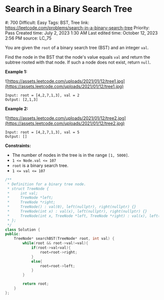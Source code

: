 # Search in a Binary Search Tree

#: 700
Difficult: Easy
Tags: BST, Tree
link: https://leetcode.com/problems/search-in-a-binary-search-tree
Priority: Pass
Created time: July 2, 2023 1:30 AM
Last edited time: October 12, 2023 2:56 PM
source: LC_75

You are given the `root` of a binary search tree (BST) and an integer `val`.

Find the node in the BST that the node's value equals `val` and return the subtree rooted with that node. If such a node does not exist, return `null`.

**Example 1:**

![https://assets.leetcode.com/uploads/2021/01/12/tree1.jpg](https://assets.leetcode.com/uploads/2021/01/12/tree1.jpg)

```
Input: root = [4,2,7,1,3], val = 2
Output: [2,1,3]

```

**Example 2:**

![https://assets.leetcode.com/uploads/2021/01/12/tree2.jpg](https://assets.leetcode.com/uploads/2021/01/12/tree2.jpg)

```
Input: root = [4,2,7,1,3], val = 5
Output: []

```

**Constraints:**

- The number of nodes in the tree is in the range `[1, 5000]`.
- `1 <= Node.val <= 107`
- `root` is a binary search tree.
- `1 <= val <= 107`

```cpp
/**
 * Definition for a binary tree node.
 * struct TreeNode {
 *     int val;
 *     TreeNode *left;
 *     TreeNode *right;
 *     TreeNode() : val(0), left(nullptr), right(nullptr) {}
 *     TreeNode(int x) : val(x), left(nullptr), right(nullptr) {}
 *     TreeNode(int x, TreeNode *left, TreeNode *right) : val(x), left(left), right(right) {}
 * };
 */
class Solution {
public:
    TreeNode* searchBST(TreeNode* root, int val) {
        while(root && root->val!=val){
            if(root->val<val){
                root=root->right;
            }
            else{
                root=root->left;
            }
        }

        return root;
    }
};
```